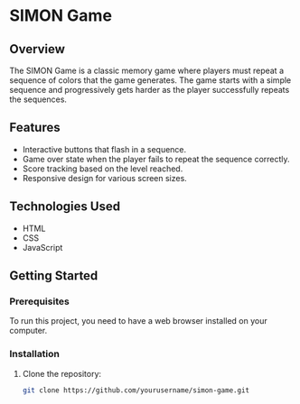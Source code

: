 # SIMON Game

## Overview
The SIMON Game is a classic memory game where players must repeat a sequence of colors that the game generates. The game starts with a simple sequence and progressively gets harder as the player successfully repeats the sequences.

## Features
- Interactive buttons that flash in a sequence.
- Game over state when the player fails to repeat the sequence correctly.
- Score tracking based on the level reached.
- Responsive design for various screen sizes.

## Technologies Used
- HTML
- CSS
- JavaScript

## Getting Started

### Prerequisites
To run this project, you need to have a web browser installed on your computer.

### Installation
1. Clone the repository:
   ```bash
   git clone https://github.com/yourusername/simon-game.git